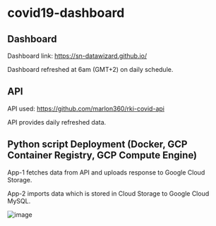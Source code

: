 # covid19-dashboard

## Dashboard

Dashboard link: https://sn-datawizard.github.io/

Dashboard refreshed at 6am (GMT+2) on daily schedule.

## API

API used: https://github.com/marlon360/rki-covid-api

API provides daily refreshed data.

## Python script Deployment (Docker, GCP Container Registry, GCP Compute Engine)

App-1 fetches data from API and uploads response to Google Cloud Storage.

App-2 imports data which is stored in Cloud Storage to Google Cloud MySQL.

![image](https://user-images.githubusercontent.com/77932366/192109211-c5112c9e-1b4c-4bfb-9bc2-7acc81a3d19b.png)
